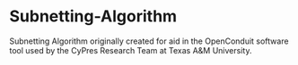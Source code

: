 # Subnetting-Algorithm
Subnetting Algorithm originally created for aid in the OpenConduit software tool used by the CyPres Research Team at Texas A&amp;M University.
